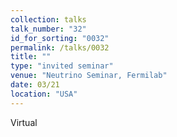 ```yaml
---
collection: talks
talk_number: "32"
id_for_sorting: "0032"
permalink: /talks/0032
title: "" 
type: "invited seminar"
venue: "Neutrino Seminar, Fermilab"
date: 03/21
location: "USA"
---
```


Virtual
